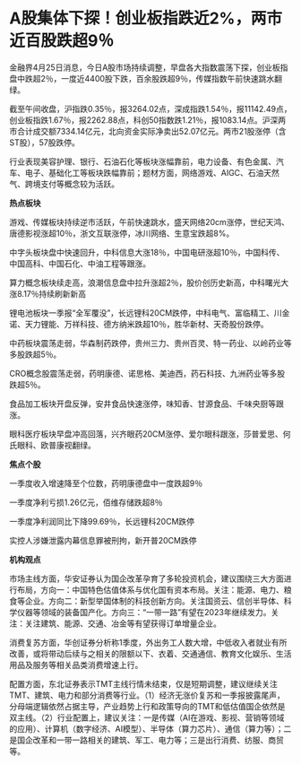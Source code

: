 # A股集体下探！创业板指跌近2%，两市近百股跌超9％

金融界4月25日消息，今日A股市场持续调整，早盘各大指数震荡下探，创业板指盘中跌超2％，一度近4400股下跌，百余股跌超9％，传媒指数午前快速跳水翻绿。

截至午间收盘，沪指跌0.35％，报3264.02点，深成指跌1.54％，报11142.49点，创业板指跌1.67％，报2262.88点，科创50指数跌1.21％，报1083.14点。沪深两市合计成交额7334.14亿元，北向资金实际净卖出52.07亿元。两市21股涨停（含ST股），57股跌停。

行业表现美容护理、银行、石油石化等板块涨幅靠前，电力设备、有色金属、汽车、电子、基础化工等板块跌幅靠前；题材方面，网络游戏、AIGC、石油天然气、跨境支付等概念较为活跃。

**热点板块**

游戏、传媒板块持续逆市活跃，午前快速跳水，盛天网络20cm涨停，世纪天鸿、唐德影视涨超10％，浙文互联涨停，冰川网络、生意宝跌超8%。

中字头板块盘中快速回升，中科信息大涨18％，中国电研涨超10％，中国科传、中国高科、中国石化、中油工程等跟涨。

算力概念板块续走高，浪潮信息盘中拉升涨超2％，股价创历史新高，中科曙光大涨8.17％持续刷新新高

锂电池板块一季报“全军覆没”，长远锂科20CM跌停，中科电气、富临精工、川金诺、天力锂能、万祥科技、德方纳米跌超10％，胜华新材、天奇股份跌停。

中药板块震荡走弱，华森制药跌停，贵州三力、贵州百灵、特一药业、以岭药业等多股跌超5％。

CRO概念股震荡走弱，药明康德、诺思格、美迪西，药石科技、九洲药业等多股跌超5％。

食品加工板块开盘反弹，安井食品快速涨停，味知香、甘源食品、千味央厨等跟涨。

眼科医疗板块早盘冲高回落，兴齐眼药20CM涨停、爱尔眼科跟涨，莎普爱思、何氏眼科、欧普康视翻绿。

**焦点个股**

一季度收入增速降至个位数，药明康德盘中一度跌超9％

一季度净利亏损1.26亿元，佰维存储跌超8％

一季度净利润同比下降99.69％，长远锂科20CM跌停

实控人涉嫌泄露内幕信息罪被刑拘，新开普20CM跌停

**机构观点**

市场主线方面，华安证券认为国企改革孕育了多轮投资机会，建议围绕三大方面进行布局，方向一：中国特色估值体系与优化国有资本布局。关注：能源、电力、粮食等企业。方向二：新型举国体制的科技创新方向。关注国资云、信创半导体、科学仪器等领域的装备国产化。方向三：“一带一路”有望在2023年继续发力。关注：关注建筑、能源、交通、冶金等有望获得订单增量企业。

消费复苏方面，华创证券分析称1季度，外出务工人数大增，中低收入者就业有所改善，或将带动后续与之相关的限额以下、衣着、交通通信、教育文化娱乐、生活用品及服务等相关品类消费增速上行。

配置方面，东北证券表示TMT主线行情未结束，仅是短期调整，建议继续关注TMT、建筑、电力和部分消费等行业。（1）经济无涨价复苏和一季报披露尾声，分母端逻辑依然占据主导，产业趋势上行和政策导向的TMT和低估值国企依然是双主线。（2）行业配置上，建议关注：一是传媒（AI在游戏、影视、营销等领域的应用）、计算机（数字经济、AI模型）、半导体（算力芯片）、通信（算力等）；二是国企改革和一带一路相关的建筑、军工、电力等；三是出行消费、纺服、商贸等。

